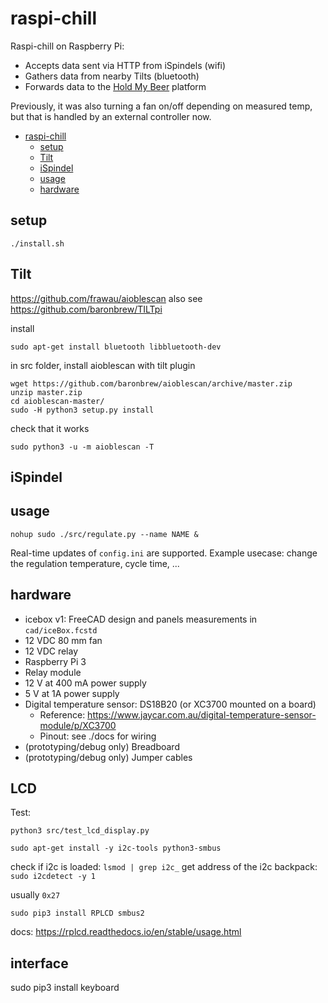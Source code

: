 # raspi-chill

Raspi-chill on Raspberry Pi:

- Accepts data sent via HTTP from iSpindels (wifi)
- Gathers data from nearby Tilts (bluetooth)
- Forwards data to the [Hold My Beer](http://hold-my-beer.smitchdigital.com) platform

Previously, it was also turning a fan on/off depending on measured temp, but that is handled by an external controller now.

- [raspi-chill](#raspi-chill)
  - [setup](#setup)
  - [Tilt](#tilt)
  - [iSpindel](#ispindel)
  - [usage](#usage)
  - [hardware](#hardware)

## setup

`./install.sh`

## Tilt

https://github.com/frawau/aioblescan
also see https://github.com/baronbrew/TILTpi

install

```
sudo apt-get install bluetooth libbluetooth-dev
```

in src folder, install aioblescan with tilt plugin

```
wget https://github.com/baronbrew/aioblescan/archive/master.zip
unzip master.zip
cd aioblescan-master/
sudo -H python3 setup.py install
```

check that it works

```
sudo python3 -u -m aioblescan -T
```

## iSpindel

## usage

`nohup sudo ./src/regulate.py --name NAME &`

Real-time updates of `config.ini` are supported. Example usecase: change the regulation temperature, cycle time, ...

## hardware

- icebox v1: FreeCAD design and panels measurements in `cad/iceBox.fcstd`
- 12 VDC 80 mm fan
- 12 VDC relay
- Raspberry Pi 3
- Relay module
- 12 V at 400 mA power supply
- 5 V at 1A power supply
- Digital temperature sensor: DS18B20 (or XC3700 mounted on a board)
  - Reference: https://www.jaycar.com.au/digital-temperature-sensor-module/p/XC3700
  - Pinout: see ./docs for wiring
- (prototyping/debug only) Breadboard
- (prototyping/debug only) Jumper cables

## LCD

Test: 

```
python3 src/test_lcd_display.py
```


```
sudo apt-get install -y i2c-tools python3-smbus
```

check if i2c is loaded: `lsmod | grep i2c_`
get address of the i2c backpack: `sudo i2cdetect -y 1`

usually `0x27`

```
sudo pip3 install RPLCD smbus2
```

docs: https://rplcd.readthedocs.io/en/stable/usage.html

## interface 

sudo pip3 install keyboard